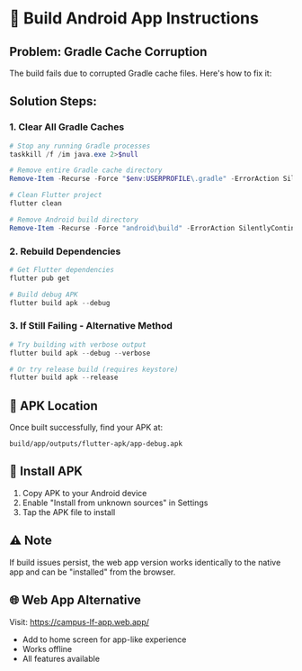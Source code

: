 # 🔧 Build Android App Instructions

## Problem: Gradle Cache Corruption
The build fails due to corrupted Gradle cache files. Here's how to fix it:

## Solution Steps:

### 1. Clear All Gradle Caches
```powershell
# Stop any running Gradle processes
taskkill /f /im java.exe 2>$null

# Remove entire Gradle cache directory
Remove-Item -Recurse -Force "$env:USERPROFILE\.gradle" -ErrorAction SilentlyContinue

# Clean Flutter project
flutter clean

# Remove Android build directory
Remove-Item -Recurse -Force "android\build" -ErrorAction SilentlyContinue
```

### 2. Rebuild Dependencies
```powershell
# Get Flutter dependencies
flutter pub get

# Build debug APK
flutter build apk --debug
```

### 3. If Still Failing - Alternative Method
```powershell
# Try building with verbose output
flutter build apk --debug --verbose

# Or try release build (requires keystore)
flutter build apk --release
```

## 📱 APK Location
Once built successfully, find your APK at:
```
build/app/outputs/flutter-apk/app-debug.apk
```

## 🚀 Install APK
1. Copy APK to your Android device
2. Enable "Install from unknown sources" in Settings
3. Tap the APK file to install

## ⚠️ Note
If build issues persist, the web app version works identically to the native app and can be "installed" from the browser.

## 🌐 Web App Alternative
Visit: https://campus-lf-app.web.app/
- Add to home screen for app-like experience
- Works offline
- All features available